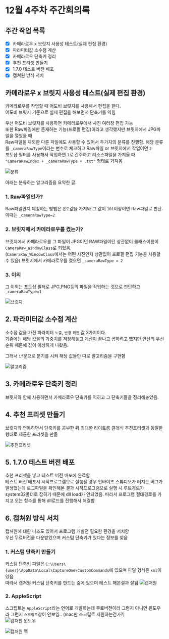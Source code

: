 # 12월 4주차 주간회의록

## 주간 작업 목록

- [x] 카메라로우 x 브릿지 사용성 테스트(실제 편집 환경)
- [x] 파라미터값 소수점 계산
- [x] 카메라로우 단축키 정리
- [x] 추천 프리셋 만들기
- [x] 1.7.0 테스트 버전 배포
- [x] 캡쳐원 방식 서치

## 카메라로우 x 브릿지 사용성 테스트(실제 편집 환경)

카메라로우를 작업할 때 어도비 브릿지를 사용해서 편집을 한다.  
어도비 브릿지 기준으로 실제 편집을 해보면서 단축키를 익힘

우선 어도비 브릿지를 사용하면 카메라로우에서 사진 여러장 편집 가능  
또한 Raw파일에만 존재하는 기능(프로필 편집)이라고 생각했지만 브릿지에서 JPG파일을 열었을 때  
Raw파일을 제외한 다른 파일에도 사용할 수 있어서 두가지의 분류를 진행함.
해당 분류를 `_cameraRawType`이라는 변수로 체크하고 Raw파일 or 브릿지에서 작업이면 `2`  
포토샵 필터를 사용해서 작업하면 `1`로 간주하고 리소스파일을 가져올 때  
`"CameraRawIndex + _cameraRawType + .txt"` 형태로 가져옴

![분류](./asset/로우.png)

아래는 분류하는 알고리즘을 요약한 글.

### 1. Raw파일인가?

Raw파일인지 체킹하는 방법은 `온도`값을 가져와 그 값이 `101`이상이면 Raw파일로 판단.  
이때는 `_cameraRawType=2`

### 2. 브릿지에서 카메라로우를 켰는가?

브릿지에서 카메라로우를 그 파일이 JPG이던 RAW파일이던 상관없이 클래스이름이 `CameraRaw_WindowClass`로 되었음.  
(`CameraRaw_WindowClass`에서는 어떤 사진인지 상관없이 프로필 편집 기능을 사용할 수 있음)
브릿지에서 카메라로우를 켰으면 `_cameraRawType = 2`

### 3. 이외

그 이외는 포토샵 필터로 JPG,PNG등의 파일을 작업하는 것으로 판단하고 `_cameraRawType=1`

![브릿지](./asset/브릿지.png)

## 2. 파라미터값 소수점 계산

소수점 값을 가진 파라미터 `노출`, `반경` `회전` 값 3가지이다.  
기존에는 해당 값을의 가중치를 저장해놓고 계산이 끝나고 곱하려고 했지만 연산의 우선순위 때문에 값이 이상하게 나왔음.

그래서 `if`문으로 분기를 시켜 해당 값들만 따로 알고리즘을 구현함

![알고리즘](./asset/소수점.png)

## 3. 카메라로우 단축키 정리

브릿지와 함께 사용하면서 카메라로우 단축키를 익히고 그 단축키들을 정리해놓았음.

## 4. 추천 프리셋 만들기

브릿지와 연동하면서 단축키를 공부한 뒤 최대한 라이트룸 클래식 추천프리셋과 동일한 형태로 제공한 프리셋을 만듦

![추천프리셋](./asset/추천프리셋.png)

## 5. 1.7.0 테스트 버전 배포

추천 프리셋을 넣고 테스트 버전 배포에 완료함  
테스트 버전 배포시 시작프로그램으로 실행될 경우 인바이즈 스튜디오가 터지는 버그가 발생했는데 로그파일을 확인해본 결과 시작프로그램으로 실행 시 루트경로가 system32폴더로 잡히기 때문에 dll load가 안되었음. 따라서 프로그램 절대경로를 가지고 오는 함수를 통해 dll로드를 진행해서 해결함

## 6. 캡쳐원 방식 서치

캡쳐원에 대한 니즈도 있어서 프로그램 개발전 필요한 환경을 서치함  
우선 무료버전을 다운받았으며 커스텀 단축키가 있다는 정보를 찾음

### 1. 커스텀 단축키 만들기

커스텀 단축키 파일은 `C:\Users\{user}\AppData\Local\CaptureOne\CustomCommands`에 있으며 파일 형식은 `xml`이였음  
따라서 캡쳐원 커스텀 단축키를 만드는 중에 있으며 테스트 해본결과 잘됨
![캡쳐원](./asset/캡쳐원.png)

### 2. AppleScript

스크립트는 `AppleScript`라는 언어로 개발하는데 무료버전이라 그런지 아니면 윈도우라 그런지 `스크립트`창이 안보임.. (mac만 스크립트 지원하는건가?)  
![캡처원](./asset/캡처원윈.png)
윈도우

![캡처원](./asset/캡처원2.png)
맥
